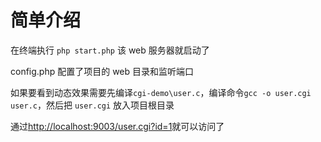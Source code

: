 简单介绍
===
在终端执行 `php start.php` 该 web 服务器就启动了

config.php 配置了项目的 web 目录和监听端口

如果要看到动态效果需要先编译`cgi-demo\user.c`，编译命令`gcc -o user.cgi user.c`，然后把 `user.cgi` 放入项目根目录

通过[http://localhost:9003/user.cgi?id=1][1]就可以访问了


  [1]: http://localhost:9003/user.cgi?id=1
